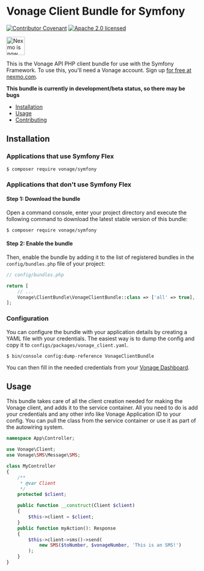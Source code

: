# Vonage Client Bundle for Symfony
[![Contributor Covenant](https://img.shields.io/badge/Contributor%20Covenant-v2.0%20adopted-ff69b4.svg)](CODE_OF_CONDUCT.md)
[![Apache 2.0 licensed](https://img.shields.io/badge/license-Apache%202.0-blue.svg)](./LICENSE.txt)

<img src="https://developer.nexmo.com/assets/images/Vonage_Nexmo.svg" height="48px" alt="Nexmo is now known as Vonage" />

This is the Vonage API PHP client bundle for use with the Symfony Framework.
To use this, you'll need a Vonage account. Sign up [for free at nexmo.com][signup].

**This bundle is currently in development/beta status, so there may be bugs**

 * [Installation](#installation)
 * [Usage](#usage)
 * [Contributing](#contributing) 

## Installation

### Applications that use Symfony Flex

```console
$ composer require vonage/symfony
```

### Applications that don't use Symfony Flex

#### Step 1: Download the bundle

Open a command console, enter your project directory and execute the
following command to download the latest stable version of this bundle:

```console
$ composer require vonage/symfony
```

#### Step 2: Enable the bundle

Then, enable the bundle by adding it to the list of registered bundles
in the `config/bundles.php` file of your project:

```php
// config/bundles.php

return [
    // ...
    Vonage\ClientBundle\VonageClientBundle::class => ['all' => true],
];
```

### Configuration

You can configure the bundle with your application details by creating a YAML
file with your credentials. The easiest way is to dump the config and copy
it to `configs/packages/vonage_client.yaml`.

```console
$ bin/console config:dump-reference VonageClientBundle
```

You can then fill in the needed credentials from your [Vonage Dashboard][dashboard].

## Usage

This bundle takes care of all the client creation needed for making the Vonage
client, and adds it to the service container. All you need to do is add your
credentials and any other info like Vonage Application ID to your config. You
can pull the class from the service container or use it as part of the
autowiring system.

```php
namespace App\Controller;

use Vonage\Client;
use Vonage\SMS\Message\SMS;

class MyController
{
    /**
     * @var Client
     */
    protected $client;

    public function __construct(Client $client)
    {
        $this->client = $client;
    }
    public function myAction(): Response
    {
        $this->client->sms()->send(
            new SMS($toNumber, $vonageNumber, 'This is an SMS!')
        );
    }
}
```

[signup]: https://dashboard.nexmo.com/sign-up?utm_source=DEV_REL&utm_medium=github&utm_campaign=php-symfony-bundle
[dashboard]: https://dashboard.nexmo.com?utm_source=DEV_REL&utm_medium=github&utm_campaign=php-symfony-bundles
[issues]: https://github.com/nexmo/vonage-php-symfony-bundle/issues
[pulls]: https://github.com/nexmo/vonage-php-symfony-bundle/pulls


